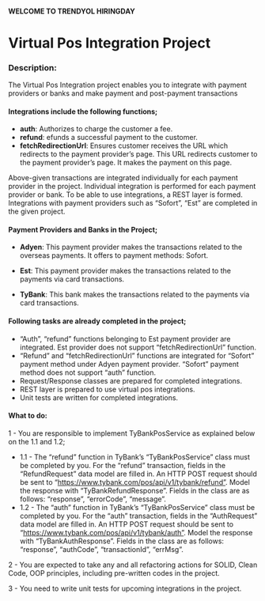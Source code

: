 #### WELCOME TO TRENDYOL HIRINGDAY

# Virtual Pos Integration Project

### Description:

The Virtual Pos Integration project enables you to integrate with payment providers or banks and make payment and post-payment transactions

#### Integrations include the following functions;

* **auth**: Authorizes to charge the customer a fee.
* **refund**: efunds a successful payment to the customer.
* **fetchRedirectionUrl**: Ensures customer receives the URL which redirects to the payment provider’s page. This URL redirects customer to the payment provider’s page. It makes the payment on this page.

Above-given transactions are integrated individually for each payment provider in the project. Individual integration is performed for each payment provider or bank. To be able to use integrations, a REST layer is formed. Integrations with payment providers such as “Sofort”, “Est” are completed in the given project.

#### Payment Providers and Banks in the Project;

* **Adyen**: This payment provider makes the transactions related to the overseas payments. It offers to payment methods: Sofort.

* **Est**: This payment provider makes the transactions related to the payments via card transactions.

* **TyBank**: This bank makes the transactions related to the payments via card transactions.

#### Following tasks are already completed in the project;

* “Auth”, “refund” functions belonging to Est payment provider are integrated. Est provider does not support “fetchRedirectionUrl” function.
* “Refund” and “fetchRedirectionUrl” functions are integrated for “Sofort” payment method under Adyen payment provider. “Sofort” payment method does not support “auth” function.
* Request/Response classes are prepared for completed integrations.
* REST layer is prepared to use virtual pos integrations.
* Unit tests are written for completed integrations.

#### What to do:

 1 - You are responsible to implement TyBankPosService as explained below on the 1.1 and 1.2;
- 1.1 - The “refund” function in TyBank’s “TyBankPosService” class must be completed by you. For the “refund” transaction, fields in the “RefundRequest” data model are filled in. An HTTP POST request should be sent to “https://www.tybank.com/pos/api/v1/tybank/refund”. Model the response with “TyBankRefundResponse”. Fields in the class are as follows: “response”, “errorCode”, “message”.
- 1.2 - The “auth” function in TyBank’s “TyBankPosService” class must be completed by you. For the “auth” transaction, fields in the “AuthRequest” data model are filled in. An HTTP POST request should be sent to “https://www.tybank.com/pos/api/v1/tybank/auth”. Model the response with “TyBankAuthResponse”. Fields in the class are as follows: “response”, “authCode”, “transactionId”, “errMsg”.

 2 - You are expected to take any and all refactoring actions for SOLID, Clean Code, OOP principles, including pre-written codes in the project.

 3 - You need to write unit tests for upcoming integrations in the project.
